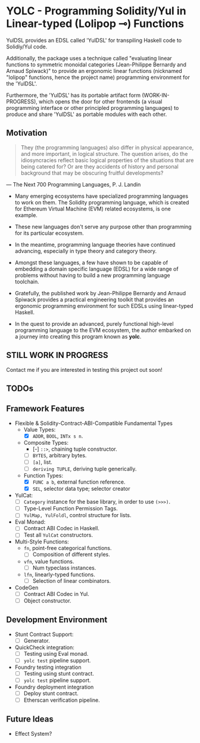 YOLC - Programming Solidity/Yul in Linear-typed (Lolipop ⊸) Functions
=====================================================================

YulDSL provides an EDSL called 'YulDSL' for transpiling Haskell code to Solidiy/Yul code.

Additionally, the package uses a technique called "evaluating linear functions to symmetric monoidal categories
(Jean-Philippe Bernardy and Arnaud Spiwack)" to provide an ergonomic linear functions (nicknamed "lolipop" functions,
hence the project name) programming environment for the 'YulDSL'.

Furthermore, the 'YulDSL' has its portable artifact form (WORK-IN-PROGRESS), which opens the door for other frontends (a
visual programming interface or other principled programming languages) to produce and share 'YulDSL' as portable
modules with each other.

Motivation
----------

> They (the programming languages) also differ in physical appearance, and more important, in logical structure. The
> question arises, do the idiosyncracies reflect basic logical properties of the situations that are being catered for?
> Or are they accidents of history and personal background that may be obscuring fruitful developments?

— The Next 700 Programming Languages, P. J. Landin

* Many emerging ecosystems have specialized programming languages to work on them. The Solidity programming language,
  which is created for Ethereum Virtual Machine (EVM) related ecosystems, is one example.

* These new languages don't serve any purpose other than programming for its particular ecosystem.

* In the meantime, programming language theories have continued advancing, especially in type theory and category
  theory.

* Amongst these languages, a few have shown to be capable of embedding a domain specific language (EDSL) for a wide
  range of problems without having to build a new programming language toolchain.

* Gratefully, the published work by Jean-Philippe Bernardy and Arnaud Spiwack provides a practical engineering toolkit
  that provides an ergonomic programming environment for such EDSLs using linear-typed Haskell.

* In the quest to provide an advanced, purely functional high-level programming language to the EVM ecosystem, the author
  embarked on a journey into creating this program known as **yolc**.

STILL WORK IN PROGRESS
----------------------

Contact me if you are interested in testing this project out soon!

TODOs
-----

## Framework Features

- Flexible & Solidity-Contract-ABI-Compatible Fundamental Types
  - Value Types:
    - [x] `ADDR`, `BOOL`, `INTx s n`.
  - Composite Types:
    - [-] `::>`, chaining tuple constructor.
    - [ ] `BYTES`, arbitrary bytes.
    - [ ] `[a]`, list.
    - [ ] `deriving TUPLE`, deriving tuple generically.
  - Function Types:
    - [x] `FUNC a b`, external function reference.
    - [x] `SEL`, selector data type; selector creator
- YulCat:
  - [ ] `Category` instance for the base library, in order to use `(>>>)`.
  - [ ] Type-Level Function Permission Tags.
  - [ ] `YulMap, YulFoldl`, control structure for lists.
- Eval Monad:
  - [ ] Contract ABI Codec in Haskell.
  - [ ] Test all `YulCat` constructors.
- Multi-Style Functions:
  - `fn`, point-free categorical functions.
    - [ ] Composition of different styles.
  - `vfn`, value functions.
    - [ ] Num typeclass instances.
  - `lfn`, linearly-typed functions.
    - [ ] Selection of linear combinators.
- CodeGen
  - [ ] Contract ABI Codec in Yul.
  - [ ] Object constructor.

## Development Environment

- Stunt Contract Support:
  - [ ] Generator.
- QuickCheck integration:
  - [ ] Testing using Eval monad.
  - [ ] `yolc test` pipeline support.
- Foundry testing integration
  - [ ] Testing using stunt contract.
  - [ ] `yolc test` pipeline support.
- Foundry deployment integration
  - [ ] Deploy stunt contract.
  - [ ] Etherscan verification pipeline.

Future Ideas
------------

- Effect System?
